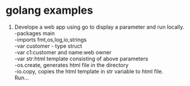 # golang examples
1. Develope a web app using go to display a parameter and run locally.  
  -packages main  
  -imports fmt,os,log,io,strings  
  -var customer - type struct  
  -var c1:customer and name:web owner  
  -var str:html template consisting of above parameters  
  -os.create, generates html file in the directory  
  -io.copy, copies the html template in str variable to html file.  
  Run...  
